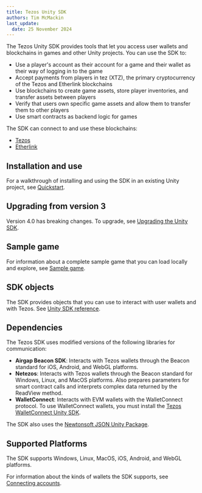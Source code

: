```yaml
---
title: Tezos Unity SDK
authors: Tim McMackin
last_update:
  date: 25 November 2024
---
```


The Tezos Unity SDK provides tools that let you access user wallets and blockchains in games and other Unity projects.
You can use the SDK to:

- Use a player's account as their account for a game and their wallet as their way of logging in to the game
- Accept payments from players in tez (XTZ), the primary cryptocurrency of the Tezos and Etherlink blockchains
- Use blockchains to create game assets, store player inventories, and transfer assets between players
- Verify that users own specific game assets and allow them to transfer them to other players
- Use smart contracts as backend logic for games

The SDK can connect to and use these blockchains:

- [Tezos](https://tezos.com)
- [Etherlink](https://etherlink.com)

## Installation and use

For a walkthrough of installing and using the SDK in an existing Unity project, see [Quickstart](/unity/quickstart).

## Upgrading from version 3

Version 4.0 has breaking changes.
To upgrade, see [Upgrading the Unity SDK](/unity/upgrading).

<!--
## Tutorial scenes

The SDK includes tutorial scenes that demonstrate how to use the SDK.
For information about setting up and using the scenes, see [Tutorial scenes](/unity/scenes).
-->

## Sample game

For information about a complete sample game that you can load locally and explore, see [Sample game](/unity/sample-game).

## SDK objects

The SDK provides objects that you can use to interact with user wallets and with Tezos.
See [Unity SDK reference](/unity/reference).

## Dependencies

The Tezos SDK uses modified versions of the following libraries for communication:

- **Airgap Beacon SDK**: Interacts with Tezos wallets through the Beacon standard for iOS, Android, and WebGL platforms.
- **Netezos**: Interacts with Tezos wallets through the Beacon standard for Windows, Linux, and MacOS platforms. Also prepares parameters for smart contract calls and interprets complex data returned by the ReadView method.
- **WalletConnect**: Interacts with EVM wallets with the WalletConnect protocol.
To use WalletConnect wallets, you must install the [Tezos WalletConnect Unity SDK](https://github.com/trilitech/tezos-wallet-connect-unity-sdk).

The SDK also uses the [Newtonsoft JSON Unity Package](https://docs.unity3d.com/Packages/com.unity.nuget.newtonsoft-json@3.2/manual/index.html).

## Supported Platforms

The SDK supports Windows, Linux, MacOS, iOS, Android, and WebGL platforms.

For information about the kinds of wallets the SDK supports, see [Connecting accounts](/unity/connecting-accounts).
